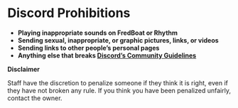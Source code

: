 # Discord Prohibitions

* **Playing inappropriate sounds on FredBoat or Rhythm**
* **Sending sexual, inappropriate, or graphic pictures, links, or videos**
* **Sending links to other people’s personal pages**
* **Anything else that breaks [Discord’s Community Guidelines](https://discord.com/guidelines)**



**Disclaimer**


Staff have the discretion to penalize someone if they think it is right, even if they have not broken any rule. If you think you have been penalized unfairly, contact the owner.